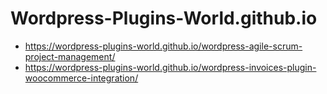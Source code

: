 # Wordpress-Plugins-World.github.io

- https://wordpress-plugins-world.github.io/wordpress-agile-scrum-project-management/
- https://wordpress-plugins-world.github.io/wordpress-invoices-plugin-woocommerce-integration/
